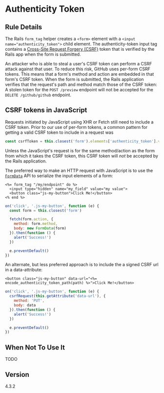 # Authenticity Token

## Rule Details

The Rails `form_tag` helper creates a `<form>` element with a `<input name="authenticity_token">` child element. The authenticity-token input tag contains a [Cross-Site Request Forgery (CSRF)](https://www.owasp.org/index.php/Cross-Site_Request_Forgery_%28CSRF%29) token that is verified by the Rails app when the form is submitted.

An attacker who is able to steal a user's CSRF token can perform a CSRF attack against that user. To reduce this risk, GitHub uses per-form CSRF tokens. This means that a form's method and action are embedded in that form's CSRF token. When the form is submitted, the Rails application verifies that the request's path and method match those of the CSRF token: A stolen token for the `POST /preview` endpoint will not be accepted for the `DELETE /github/github` endpoint.

## CSRF tokens in JavaScript

Requests initiated by JavaScript using XHR or Fetch still need to include a CSRF token. Prior to our use of per-form tokens, a common pattern for getting a valid CSRF token to include in a request was

```js
const csrfToken = this.closest('form').elements['authenticity_token'].value
```

Unless the JavaScript's request is for the same method/action as the form from which it takes the CSRF token, this CSRF token will _not_ be accepted by the Rails application.

The preferred way to make an HTTP request with JavaScript is to use the [`FormData`](https://developer.mozilla.org/en-US/docs/Web/API/FormData) API to serialize the input elements of a form:

```erb
<%= form_tag "/my/endpoint" do %>
  <input type="hidden" name="my_field" value="my value">
  <button class="js-my-button">Click Me!</button>
<% end %>
```

```js
on('click', '.js-my-button', function (e) {
  const form = this.closest('form')

  fetch(form.action, {
    method: form.method,
    body: new FormData(form)
  }).then(function () {
    alert('Success!')
  })

  e.preventDefault()
})
```

An alternate, but less preferred approach is to include the a signed CSRF url in a data-attribute:

```erb
<button class="js-my-button" data-url="<%= encode_authenticity_token_path(path) %>">Click Me!</button>
```

```js
on('click', '.js-my-button', function (e) {
  csrfRequest(this.getAttribute('data-url'), {
    method: 'PUT',
    body: data
  }).then(function () {
    alert('Success!')
  })

  e.preventDefault()
})
```

## When Not To Use It

TODO

## Version

4.3.2
